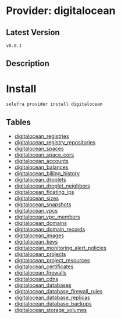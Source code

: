 # Provider: digitalocean

## Latest Version 

```
v0.0.1
```
## Description 


# Install 

```
selefra provider install digitalocean
```


## Tables 

- [digitalocean_registries](digitalocean_registries.md)
- [digitalocean_registry_repositories](digitalocean_registry_repositories.md)
- [digitalocean_spaces](digitalocean_spaces.md)
- [digitalocean_space_cors](digitalocean_space_cors.md)
- [digitalocean_accounts](digitalocean_accounts.md)
- [digitalocean_balances](digitalocean_balances.md)
- [digitalocean_billing_history](digitalocean_billing_history.md)
- [digitalocean_droplets](digitalocean_droplets.md)
- [digitalocean_droplet_neighbors](digitalocean_droplet_neighbors.md)
- [digitalocean_floating_ips](digitalocean_floating_ips.md)
- [digitalocean_sizes](digitalocean_sizes.md)
- [digitalocean_snapshots](digitalocean_snapshots.md)
- [digitalocean_vpcs](digitalocean_vpcs.md)
- [digitalocean_vpc_members](digitalocean_vpc_members.md)
- [digitalocean_domains](digitalocean_domains.md)
- [digitalocean_domain_records](digitalocean_domain_records.md)
- [digitalocean_images](digitalocean_images.md)
- [digitalocean_keys](digitalocean_keys.md)
- [digitalocean_monitoring_alert_policies](digitalocean_monitoring_alert_policies.md)
- [digitalocean_projects](digitalocean_projects.md)
- [digitalocean_project_resources](digitalocean_project_resources.md)
- [digitalocean_certificates](digitalocean_certificates.md)
- [digitalocean_firewalls](digitalocean_firewalls.md)
- [digitalocean_cdns](digitalocean_cdns.md)
- [digitalocean_databases](digitalocean_databases.md)
- [digitalocean_database_firewall_rules](digitalocean_database_firewall_rules.md)
- [digitalocean_database_replicas](digitalocean_database_replicas.md)
- [digitalocean_database_backups](digitalocean_database_backups.md)
- [digitalocean_storage_volumes](digitalocean_storage_volumes.md)


